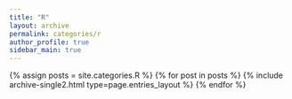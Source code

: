```yaml
---
title: "R"
layout: archive
permalink: categories/r
author_profile: true
sidebar_main: true
---
```



{% assign posts = site.categories.R %}
{% for post in posts %} {% include archive-single2.html type=page.entries_layout %} {% endfor %}
